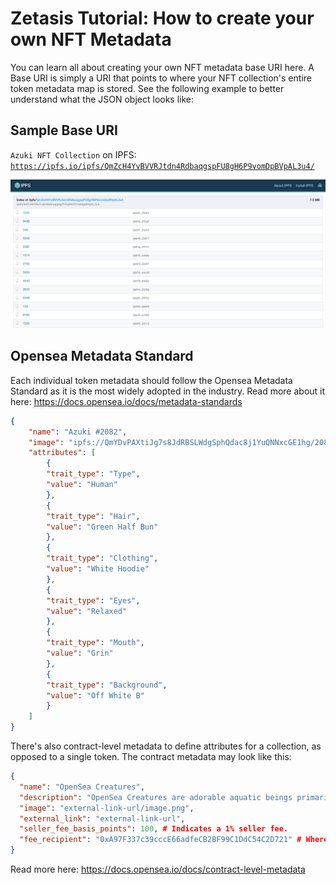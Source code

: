 # Zetasis Tutorial: How to create your own NFT Metadata

You can learn all about creating your own NFT metadata base URI here. A Base URI is simply a URI that points to where your NFT collection's entire token metadata map is stored. See the following example to better understand what the JSON object looks like:

## Sample Base URI

`Azuki NFT Collection` on IPFS: [`https://ipfs.io/ipfs/QmZcH4YvBVVRJtdn4RdbaqgspFU8gH6P9vomDpBVpAL3u4/`](https://ipfs.io/ipfs/QmZcH4YvBVVRJtdn4RdbaqgspFU8gH6P9vomDpBVpAL3u4/)

![ipfs](/contracts/ipfs.png)

## Opensea Metadata Standard

Each individual token metadata should follow the Opensea Metadata Standard as it is the most widely adopted in the industry. Read more about it here: https://docs.opensea.io/docs/metadata-standards
```JSON
{
    "name": "Azuki #2082",
    "image": "ipfs://QmYDvPAXtiJg7s8JdRBSLWdgSphQdac8j1YuQNNxcGE1hg/2082.png",
    "attributes": [
        {
        "trait_type": "Type",
        "value": "Human"
        },
        {
        "trait_type": "Hair",
        "value": "Green Half Bun"
        },
        {
        "trait_type": "Clothing",
        "value": "White Hoodie"
        },
        {
        "trait_type": "Eyes",
        "value": "Relaxed"
        },
        {
        "trait_type": "Mouth",
        "value": "Grin"
        },
        {
        "trait_type": "Background",
        "value": "Off White B"
        }
    ]
}
```

There's also contract-level metadata to define attributes for a collection, as opposed to a single token. The contract metadata may look like this:

```JSON
{
  "name": "OpenSea Creatures",
  "description": "OpenSea Creatures are adorable aquatic beings primarily for demonstrating what can be done using the OpenSea platform. Adopt one today to try out all the OpenSea buying, selling, and bidding feature set.",
  "image": "external-link-url/image.png",
  "external_link": "external-link-url",
  "seller_fee_basis_points": 100, # Indicates a 1% seller fee.
  "fee_recipient": "0xA97F337c39cccE66adfeCB2BF99C1DdC54C2D721" # Where seller fees will be paid to.
}
```

Read more here: https://docs.opensea.io/docs/contract-level-metadata